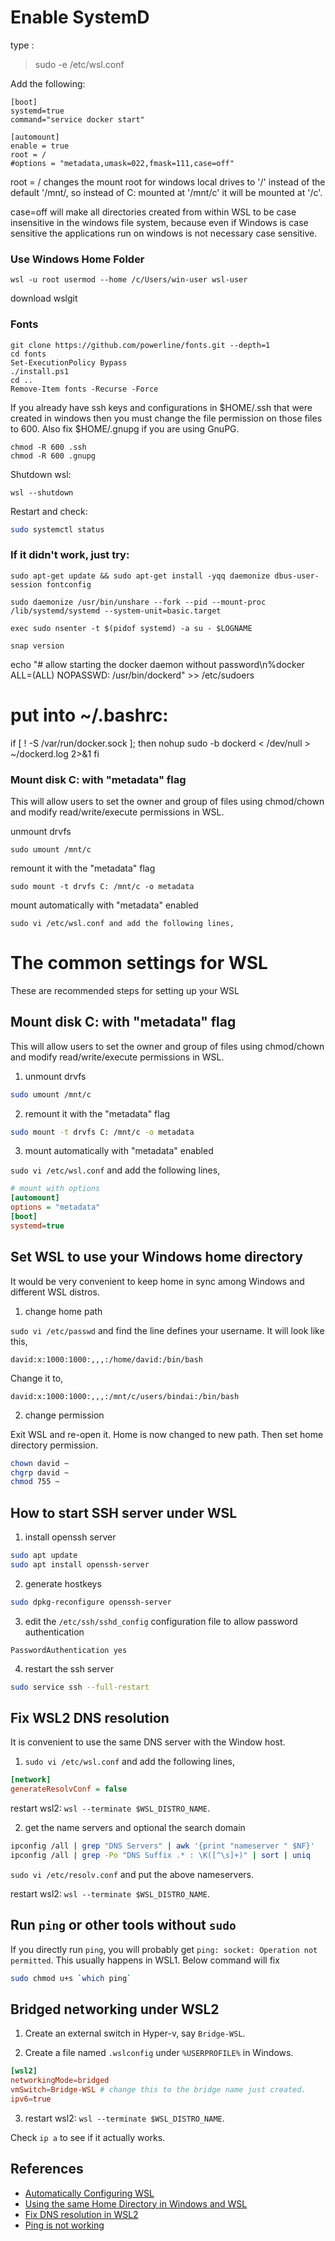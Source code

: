 # Enable SystemD 

type :
>sudo -e /etc/wsl.conf

Add the following:

```systemd
[boot]
systemd=true
command="service docker start" 

[automount]
enable = true
root = /
#options = "metadata,umask=022,fmask=111,case=off"
```

root = / changes the mount root for windows local drives to '/' instead of the default '/mnt/, so instead of C: mounted at '/mnt/c' it will be mounted at '/c'.

case=off will make all directories created from within WSL to be case insensitive in the windows file system, because even if Windows is case sensitive the applications run on windows is not necessary case sensitive.

### Use Windows Home Folder

```shell
wsl -u root usermod --home /c/Users/win-user wsl-user 
```

download wslgit

### Fonts

```shell
git clone https://github.com/powerline/fonts.git --depth=1
cd fonts
Set-ExecutionPolicy Bypass
./install.ps1
cd ..
Remove-Item fonts -Recurse -Force
```

If you already have ssh keys and configurations in $HOME/.ssh that were created in windows then you must change the file permission on those files to 600. Also fix $HOME/.gnupg if you are using GnuPG.

```shell
chmod -R 600 .ssh
chmod -R 600 .gnupg
```

Shutdown wsl:

```wsl
wsl --shutdown
```

Restart and check:

```sh
sudo systemctl status
```

### If it didn't work, just try:

```apt
sudo apt-get update && sudo apt-get install -yqq daemonize dbus-user-session fontconfig

sudo daemonize /usr/bin/unshare --fork --pid --mount-proc /lib/systemd/systemd --system-unit=basic.target

exec sudo nsenter -t $(pidof systemd) -a su - $LOGNAME

snap version

```

echo "# allow starting the docker daemon without password\n%docker ALL=(ALL)  NOPASSWD: /usr/bin/dockerd" >> /etc/sudoers

# put into ~/.bashrc:
if [ ! -S /var/run/docker.sock ]; then
        nohup sudo -b dockerd < /dev/null > ~/dockerd.log 2>&1
fi

### Mount disk C: with "metadata" flag
This will allow users to set the owner and group of files using chmod/chown and modify read/write/execute permissions in WSL.

unmount drvfs
```shell
sudo umount /mnt/c
```
remount it with the "metadata" flag
```
sudo mount -t drvfs C: /mnt/c -o metadata
```
mount automatically with "metadata" enabled
```
sudo vi /etc/wsl.conf and add the following lines,
```
# The common settings for WSL

These are recommended steps for setting up your WSL

## Mount disk C: with "metadata" flag

This will allow users to set the owner and group of files using chmod/chown and modify read/write/execute permissions in WSL.

1. unmount drvfs

```bash
sudo umount /mnt/c
```

2. remount it with the "metadata" flag

```bash
sudo mount -t drvfs C: /mnt/c -o metadata
```

3. mount automatically with "metadata" enabled

`sudo vi /etc/wsl.conf` and add the following lines,

```ini
# mount with options
[automount]
options = "metadata"
[boot]
systemd=true
```

## Set WSL to use your Windows home directory

It would be very convenient to keep home in sync among Windows and different WSL distros.

1. change home path

`sudo vi /etc/passwd` and find the line defines your username. It will look like this,

```passwd
david:x:1000:1000:,,,:/home/david:/bin/bash
```

Change it to,

```passwd
david:x:1000:1000:,,,:/mnt/c/users/bindai:/bin/bash
```

2. change permission

Exit WSL and re-open it. Home is now changed to new path. Then set home directory permission.

```bash
chown david ~
chgrp david ~
chmod 755 ~
```

## How to start SSH server under WSL

1. install openssh server

```bash
sudo apt update
sudo apt install openssh-server
```

2. generate hostkeys

```bash
sudo dpkg-reconfigure openssh-server
```

3. edit the `/etc/ssh/sshd_config` configuration file to allow password authentication

```config
PasswordAuthentication yes
```

4. restart the ssh server

```bash
sudo service ssh --full-restart
```

## Fix WSL2 DNS resolution

It is convenient to use the same DNS server with the Window host.

1. `sudo vi /etc/wsl.conf` and add the following lines,
```ini
[network]
generateResolvConf = false
```
restart wsl2: `wsl --terminate $WSL_DISTRO_NAME`.

2. get the name servers and optional the search domain
```bash
ipconfig /all | grep "DNS Servers" | awk '{print "nameserver " $NF}'
ipconfig /all | grep -Po "DNS Suffix .* : \K([^\s]+)" | sort | uniq
```
`sudo vi /etc/resolv.conf` and put the above nameservers.

restart wsl2: `wsl --terminate $WSL_DISTRO_NAME`.

## Run `ping` or other tools without `sudo`

If you directly run `ping`, you will probably get `ping: socket: Operation not permitted`. This usually happens in WSL1. Below command will fix

```bash
sudo chmod u+s `which ping`
```

## Bridged networking under WSL2

1. Create an external switch in Hyper-v, say `Bridge-WSL`.

2. Create a file named `.wslconfig` under `%USERPROFILE%` in Windows.
```conf
[wsl2]
networkingMode=bridged
vmSwitch=Bridge-WSL # change this to the bridge name just created.
ipv6=true
```

3. restart wsl2: `wsl --terminate $WSL_DISTRO_NAME`.

Check `ip a` to see if it actually works.

## References

* [Automatically Configuring WSL](https://devblogs.microsoft.com/commandline/automatically-configuring-wsl/)
* [Using the same Home Directory in Windows and WSL](https://jeremyskinner.co.uk/2018/07/27/sharing-home-directory-between-windows-and-wsl/)
* [Fix DNS resolution in WSL2](https://gist.github.com/coltenkrauter/608cfe02319ce60facd76373249b8ca6)
* [Ping is not working](https://github.com/microsoft/WSL/issues/18#issuecomment-450057702)